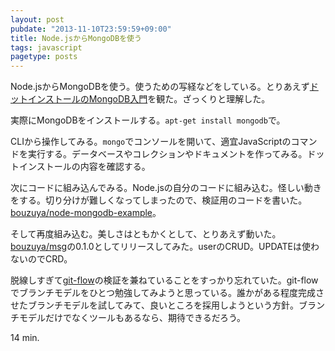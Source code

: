 ```yaml
---
layout: post
pubdate: "2013-11-10T23:59:59+09:00"
title: Node.jsからMongoDBを使う
tags: javascript
pagetype: posts
---
```

Node.jsからMongoDBを使う。使うための写経などをしている。とりあえず[ドットインストールのMongoDB入門][dotinstall-mongodb]を観た。ざっくりと理解した。

実際にMongoDBをインストールする。`apt-get install mongodb`で。

CLIから操作してみる。`mongo`でコンソールを開いて、適宜JavaScriptのコマンドを実行する。データベースやコレクションやドキュメントを作ってみる。ドットインストールの内容を確認する。

次にコードに組み込んでみる。Node.jsの自分のコードに組み込む。怪しい動きをする。切り分けが難しくなってしまったので、検証用のコードを書いた。[bouzuya/node-mongodb-example][bouzuya/node-mongodb-example]。

そして再度組み込む。美しさはともかくとして、とりあえず動いた。[bouzuya/msg][bouzuya/msg]の0.1.0としてリリースしてみた。userのCRUD。UPDATEは使わないのでCRD。

脱線しすぎて[git-flow][git-flow]の検証を兼ねていることをすっかり忘れていた。git-flowでブランチモデルをひとつ勉強してみようと思っている。誰かがある程度完成させたブランチモデルを試してみて、良いところを採用しようという方針。ブランチモデルだけでなくツールもあるなら、期待できるだろう。

14 min.

[dotinstall-mongodb]: http://dotinstall.com/lessons/basic_mongodb
[bouzuya/node-mongodb-example]: https://github.com/bouzuya/node-mongodb-example
[bouzuya/msg]: https://github.com/bouzuya/msg/tree/99ec2db8b431a69fe4f4444506ee4c2ca936cbd3
[git-flow]: https://github.com/nvie/gitflow
